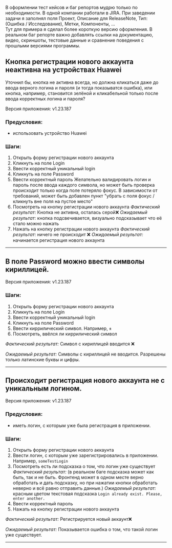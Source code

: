 
В оформлении тест кейсов и баг репортов мудрю только по необходимости. В одной компании работали в JIRA. При заведении задачи я заполнял поля Проект, Описание для ReleaseNote, Тип: (Ошибка / Исследование), Метки, Компоненты, ...  <br>
Тут для примера я сделал более короткую версию оформления. 
В реальном баг репорте важно добавлять ссылки на документацию, видео, скриншоты, тестовые данные и сравнение поведения с прошлыми версиями программы. 



## Кнопка регистрации нового аккаунта неактивна на устройствах Huawei
Уточнил бы, кнопка не активна всегда, но должна кликаться даже до ввода верного логина и пароля (и тогда показыватся ошибка), или кнопка, например,  становится зелёной и кликабельной только после ввода корректных логина и пароля? 

Версия приложения: v1.23.187

### Предусловия:
- использовать устройство Huawei

### Шаги:
1. Открыть форму регистрации нового аккаунта
2. Кликнуть на поле Login
3. Ввести корректный уникальный login
4. Кликнуть на поле Password
5. Ввести корректный пароль
Желательно валидировать логин и пароль после ввода каждого символа, но может быть проверка происходит только когда поле потеряло фокус. В зависимости от требований, может быть добавлен пункт "убрать с поля фокус / кликнуть вне поля на пустое место" 
6. Посмотреть на кнопку регистрации нового аккаунта
*Фактический результат:* Кнопка не активна, осталась серой❌
*Ожидаемый результат:* кнопка подсвечивается, визуально подсказывает что её стало можно нажать
7. Нажать на кнопку регистрации нового аккаунта
*Фактический результат:* ничего не происходит ❌
*Ожидаемый результат:* начинается регистрация нового аккаунта

-------------------------------

## В поле Password можно ввести символы кириллицей.

Версия приложения: v1.23.187

### Шаги:
1. Открыть форму регистрации нового аккаунта
2. Кликнуть на поле Login
3. Ввести корректный уникальный login
4. Кликнуть на поле Password
5. Ввести киррилический символ. Например, `я`
6. Посмотреть, ввёлся ли киррилический символ

*Фактический результат:*
Символ с кириллицей вводится ❌

*Ожидаемый результат:*
Символы с кириллицей не вводится. Разрешены только латинские буквы и цифры.

-------------------------------


## Происходит регистрация нового аккаунта не с уникальным логином.

Версия приложения: v1.23.187

### Предусловия:
- иметь логин, с которым уже была регистрация в приложении. 

### Шаги:
1. Открыть форму регистрации нового аккаунта
2. Ввести логин, с которым уже зарегистрировались в приложении. Например, `someTestLogin`
3. Посмотреть есть ли подсказка о том, что логин уже существует
*Фактический результат:* (в реальном баге подсказка может как быть, так и не быть. Фронтенд может в одном месте верно обработать и дать подсказку, но при нажатии кнопки обработать неверно и всё равно отправить данные.)
*Ожидаемый результат:* красным цветом текстовая подсказка `Login already exist. Please, enter another.`
4. Ввести корректный пароль
5. Нажать на кнопку регистрации нового аккаунта

*Фактический результат:*
Регистрируется новый аккаунт❌ 

*Ожидаемый результат:*
Показывается ошибка о том, что такой логин уже существует.

-------------------------------

